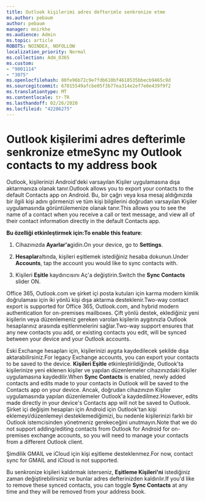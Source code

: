 ```yaml
---
title: Outlook kişilerimi adres defterimle senkronize etme
ms.author: pebaum
author: pebaum
manager: mnirkhe
ms.audience: Admin
ms.topic: article
ROBOTS: NOINDEX, NOFOLLOW
localization_priority: Normal
ms.collection: Adm_O365
ms.custom:
- "9001114"
- "3075"
ms.openlocfilehash: 80fe96b72c9e7fdb610bf4618535bbecb9465c9d
ms.sourcegitcommit: 67015549afcbe05f3b77ea314e2ef7e0e439f9f2
ms.translationtype: MT
ms.contentlocale: tr-TR
ms.lasthandoff: 02/26/2020
ms.locfileid: "42286275"
---
```

# <a name="sync-my-outlook-contacts-to-my-address-book"></a><span data-ttu-id="5ea2f-102">Outlook kişilerimi adres defterimle senkronize etme</span><span class="sxs-lookup"><span data-stu-id="5ea2f-102">Sync my Outlook contacts to my address book</span></span>

<span data-ttu-id="5ea2f-103">Outlook, kişilerinizi Android'deki varsayılan Kişiler uygulamasına dışa aktarmanıza olanak tanır.</span><span class="sxs-lookup"><span data-stu-id="5ea2f-103">Outlook allows you to export your contacts to the default Contacts app on Android.</span></span> <span data-ttu-id="5ea2f-104">Bu, bir çağrı veya kısa mesaj aldığınızda bir ilgili kişi adını görmenizi ve tüm kişi bilgilerini doğrudan varsayılan Kişiler uygulamasında görüntülemenize olanak tanır.</span><span class="sxs-lookup"><span data-stu-id="5ea2f-104">This allows you to see the name of a contact when you receive a call or text message, and view all of their contact information directly in the default Contacts app.</span></span>
 
<span data-ttu-id="5ea2f-105">**Bu özelliği etkinleştirmek için:**</span><span class="sxs-lookup"><span data-stu-id="5ea2f-105">**To enable this feature**:</span></span>
 
1. <span data-ttu-id="5ea2f-106">Cihazınızda **Ayarlar'a**gidin.</span><span class="sxs-lookup"><span data-stu-id="5ea2f-106">On your device, go to **Settings**.</span></span>

2. <span data-ttu-id="5ea2f-107">**Hesaplar**altında, kişileri eşitlemek istediğiniz hesaba dokunun.</span><span class="sxs-lookup"><span data-stu-id="5ea2f-107">Under **Accounts**, tap the account you would like to sync contacts with.</span></span>

3. <span data-ttu-id="5ea2f-108">Kişileri **Eşitle** kaydırıcısını Aç'a değiştirin.</span><span class="sxs-lookup"><span data-stu-id="5ea2f-108">Switch the **Sync Contacts** slider ON.</span></span>
 
<span data-ttu-id="5ea2f-109">Office 365, Outlook.com ve şirket içi posta kutuları için karma modern kimlik doğrulaması için iki yönlü kişi dışa aktarma desteklenir.</span><span class="sxs-lookup"><span data-stu-id="5ea2f-109">Two-way contact export is supported for Office 365, Outlook.com, and hybrid modern authentication for on-premises mailboxes.</span></span> <span data-ttu-id="5ea2f-110">Çift yönlü destek, eklediğiniz yeni kişilerin veya düzenlemeniz gereken varolan kişilerin aygıtınızla Outlook hesaplarınız arasında eşitlenmelerini sağlar.</span><span class="sxs-lookup"><span data-stu-id="5ea2f-110">Two-way support ensures that any new contacts you add, or existing contacts you edit, will be synced between your device and your Outlook accounts.</span></span>
 
<span data-ttu-id="5ea2f-111">Eski Exchange hesapları için, kişilerinizi aygıta kaydedilecek şekilde dışa aktarabilirsiniz.</span><span class="sxs-lookup"><span data-stu-id="5ea2f-111">For legacy Exchange accounts, you can export your contacts to be saved to the device.</span></span> <span data-ttu-id="5ea2f-112">**Kişileri Eşitle** etkinleştirildiğinde, Outlook'ta kişilerinize yeni eklenen kişiler ve yapılan düzenlemeler cihazınızdaki Kişiler uygulamasına kaydedilir.</span><span class="sxs-lookup"><span data-stu-id="5ea2f-112">When **Sync Contacts** is enabled, newly added contacts and edits made to your contacts in Outlook will be saved to the Contacts app on your device.</span></span> <span data-ttu-id="5ea2f-113">Ancak, doğrudan cihazınızın Kişiler uygulamasında yapılan düzenlemeler Outlook'a kaydedilmez.</span><span class="sxs-lookup"><span data-stu-id="5ea2f-113">However, edits made directly in your device's Contacts app will not be saved to Outlook.</span></span> <span data-ttu-id="5ea2f-114">Şirket içi değişim hesapları için Android için Outlook'tan kişi eklemeyi/düzenlemeyi desteklemediğimizi, bu nedenle kişilerinizi farklı bir Outlook istemcisinden yönetmeniz gerekeceğini unutmayın.</span><span class="sxs-lookup"><span data-stu-id="5ea2f-114">Note that we do not support adding/editing contacts from Outlook for Android for on-premises exchange accounts, so you will need to manage your contacts from a different Outlook client.</span></span>
 
<span data-ttu-id="5ea2f-115">Şimdilik GMAIL ve iCloud için kişi eşitleme desteklenmez.</span><span class="sxs-lookup"><span data-stu-id="5ea2f-115">For now, contact sync for GMAIL and iCloud is not supported.</span></span>
 
<span data-ttu-id="5ea2f-116">Bu senkronize kişileri kaldırmak isterseniz, **Eşitleme Kişileri'ni** istediğiniz zaman değiştirebilirsiniz ve bunlar adres defterinizden kaldırılır.</span><span class="sxs-lookup"><span data-stu-id="5ea2f-116">If you'd like to remove these synced contacts, you can toggle **Sync Contacts** at any time and they will be removed from your address book.</span></span>

